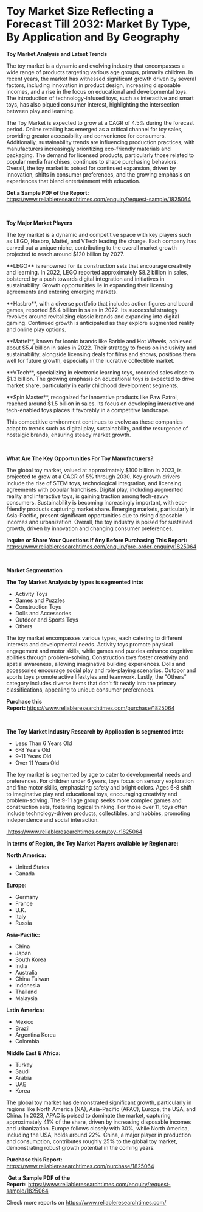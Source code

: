 <p><h1>Toy Market Size Reflecting a Forecast Till 2032: Market By Type, By Application and By Geography</h1></p><p><strong>Toy Market Analysis and Latest Trends</strong></p>
<p><p>The toy market is a dynamic and evolving industry that encompasses a wide range of products targeting various age groups, primarily children. In recent years, the market has witnessed significant growth driven by several factors, including innovation in product design, increasing disposable incomes, and a rise in the focus on educational and developmental toys. The introduction of technology-infused toys, such as interactive and smart toys, has also piqued consumer interest, highlighting the intersection between play and learning. </p><p>The Toy Market is expected to grow at a CAGR of 4.5% during the forecast period. Online retailing has emerged as a critical channel for toy sales, providing greater accessibility and convenience for consumers. Additionally, sustainability trends are influencing production practices, with manufacturers increasingly prioritizing eco-friendly materials and packaging. The demand for licensed products, particularly those related to popular media franchises, continues to shape purchasing behaviors. Overall, the toy market is poised for continued expansion, driven by innovation, shifts in consumer preferences, and the growing emphasis on experiences that blend entertainment with education.</p></p>
<p><strong>Get a Sample PDF of the Report:&nbsp;</strong> <a href="https://www.reliableresearchtimes.com/enquiry/request-sample/1825064?utm_campaign=3190&utm_medium=2&utm_source=Github&utm_content=ia&utm_term=04042025&utm_id=toy">https://www.reliableresearchtimes.com/enquiry/request-sample/1825064</a></p>
<p>&nbsp;</p>
<p><strong>Toy Major Market Players</strong></p>
<p><p>The toy market is a dynamic and competitive space with key players such as LEGO, Hasbro, Mattel, and VTech leading the charge. Each company has carved out a unique niche, contributing to the overall market growth projected to reach around $120 billion by 2027.</p><p>**LEGO** is renowned for its construction sets that encourage creativity and learning. In 2022, LEGO reported approximately $8.2 billion in sales, bolstered by a push towards digital integration and initiatives in sustainability. Growth opportunities lie in expanding their licensing agreements and entering emerging markets.</p><p>**Hasbro**, with a diverse portfolio that includes action figures and board games, reported $6.4 billion in sales in 2022. Its successful strategy revolves around revitalizing classic brands and expanding into digital gaming. Continued growth is anticipated as they explore augmented reality and online play options.</p><p>**Mattel**, known for iconic brands like Barbie and Hot Wheels, achieved about $5.4 billion in sales in 2022. Their strategy to focus on inclusivity and sustainability, alongside licensing deals for films and shows, positions them well for future growth, especially in the lucrative collectible market.</p><p>**VTech**, specializing in electronic learning toys, recorded sales close to $1.3 billion. The growing emphasis on educational toys is expected to drive market share, particularly in early childhood development segments.</p><p>**Spin Master**, recognized for innovative products like Paw Patrol, reached around $1.5 billion in sales. Its focus on developing interactive and tech-enabled toys places it favorably in a competitive landscape.</p><p>This competitive environment continues to evolve as these companies adapt to trends such as digital play, sustainability, and the resurgence of nostalgic brands, ensuring steady market growth.</p></p>
<p>&nbsp;</p>
<p><strong>What Are The Key Opportunities For Toy Manufacturers?</strong></p>
<p><p>The global toy market, valued at approximately $100 billion in 2023, is projected to grow at a CAGR of 5% through 2030. Key growth drivers include the rise of STEM toys, technological integration, and licensing agreements with popular franchises. Digital play, including augmented reality and interactive toys, is gaining traction among tech-savvy consumers. Sustainability is becoming increasingly important, with eco-friendly products capturing market share. Emerging markets, particularly in Asia-Pacific, present significant opportunities due to rising disposable incomes and urbanization. Overall, the toy industry is poised for sustained growth, driven by innovation and changing consumer preferences.</p></p>
<p><strong>Inquire or Share Your Questions If Any Before Purchasing This Report:</strong> <a href="https://www.reliableresearchtimes.com/enquiry/pre-order-enquiry/1825064?utm_campaign=3190&utm_medium=2&utm_source=Github&utm_content=ia&utm_term=04042025&utm_id=toy">https://www.reliableresearchtimes.com/enquiry/pre-order-enquiry/1825064</a></p>
<p>&nbsp;</p>
<p><strong>Market Segmentation</strong></p>
<p><strong>The Toy Market Analysis by types is segmented into:</strong></p>
<p><ul><li>Activity Toys</li><li>Games and Puzzles</li><li>Construction Toys</li><li>Dolls and Accessories</li><li>Outdoor and Sports Toys</li><li>Others</li></ul></p>
<p><p>The toy market encompasses various types, each catering to different interests and developmental needs. Activity toys promote physical engagement and motor skills, while games and puzzles enhance cognitive abilities through problem-solving. Construction toys foster creativity and spatial awareness, allowing imaginative building experiences. Dolls and accessories encourage social play and role-playing scenarios. Outdoor and sports toys promote active lifestyles and teamwork. Lastly, the "Others" category includes diverse items that don't fit neatly into the primary classifications, appealing to unique consumer preferences.</p></p>
<p><strong>Purchase this Report:&nbsp;</strong><a href="https://www.reliableresearchtimes.com/purchase/1825064?utm_campaign=3190&utm_medium=2&utm_source=Github&utm_content=ia&utm_term=04042025&utm_id=toy">https://www.reliableresearchtimes.com/purchase/1825064</a></p>
<p>&nbsp;</p>
<p><strong>The Toy Market Industry Research by Application is segmented into:</strong></p>
<p><ul><li>Less Than 6 Years Old</li><li>6-8 Years Old</li><li>9-11 Years Old</li><li>Over 11 Years Old</li></ul></p>
<p><p>The toy market is segmented by age to cater to developmental needs and preferences. For children under 6 years, toys focus on sensory exploration and fine motor skills, emphasizing safety and bright colors. Ages 6-8 shift to imaginative play and educational toys, encouraging creativity and problem-solving. The 9-11 age group seeks more complex games and construction sets, fostering logical thinking. For those over 11, toys often include technology-driven products, collectibles, and hobbies, promoting independence and social interaction.</p></p>
<p><a href="https://www.reliableresearchtimes.com/toy-r1825064?utm_campaign=3190&utm_medium=2&utm_source=Github&utm_content=ia&utm_term=04042025&utm_id=toy">&nbsp;https://www.reliableresearchtimes.com/toy-r1825064</a></p>
<p><strong>In terms of Region, the Toy Market Players available by Region are:</strong></p>
<p>
    <p> <strong> North America: </strong>
        <ul>
            <li>United States</li>
            <li>Canada</li>
        </ul>
        </p> 
    <p> <strong> Europe: </strong>
        <ul>
            <li>Germany</li>
            <li>France</li>
            <li>U.K.</li>
            <li>Italy</li>
            <li>Russia</li>
        </ul>
        </p> 
    <p> <strong> Asia-Pacific: </strong>
        <ul>
            <li>China</li>
            <li>Japan</li>
            <li>South Korea</li>
            <li>India</li>
            <li>Australia</li>
            <li>China Taiwan</li>
            <li>Indonesia</li>
            <li>Thailand</li>
            <li>Malaysia</li>
        </ul>
        </p> 
    <p> <strong> Latin America: </strong>
        <ul>
            <li>Mexico</li>
            <li>Brazil</li>
            <li>Argentina Korea</li>
            <li>Colombia</li>
        </ul>
        </p> 
    <p> <strong> Middle East & Africa: </strong>
        <ul>
            <li>Turkey</li>
            <li>Saudi</li>
            <li>Arabia</li>
            <li>UAE</li>
            <li>Korea</li>
        </ul>
    </p>
    </p>
<p><p>The global toy market has demonstrated significant growth, particularly in regions like North America (NA), Asia-Pacific (APAC), Europe, the USA, and China. In 2023, APAC is poised to dominate the market, capturing approximately 41% of the share, driven by increasing disposable incomes and urbanization. Europe follows closely with 30%, while North America, including the USA, holds around 22%. China, a major player in production and consumption, contributes roughly 25% to the global toy market, demonstrating robust growth potential in the coming years.</p></p>
<p><strong>Purchase this Report: </strong><a href="https://www.reliableresearchtimes.com/purchase/1825064?utm_campaign=3190&utm_medium=2&utm_source=Github&utm_content=ia&utm_term=04042025&utm_id=toy">https://www.reliableresearchtimes.com/purchase/1825064</a></p>
<p>&nbsp;<strong>Get a Sample PDF of the Report:&nbsp;&nbsp;</strong><a href="https://www.reliableresearchtimes.com/enquiry/request-sample/1825064?utm_campaign=3190&utm_medium=2&utm_source=Github&utm_content=ia&utm_term=04042025&utm_id=toy">https://www.reliableresearchtimes.com/enquiry/request-sample/1825064</a></p>
<p><strong></strong></p>
<p>Check more reports on <a href="https://www.reliableresearchtimes.com/?utm_campaign=3190&utm_medium=2&utm_source=Github&utm_content=ia&utm_term=04042025&utm_id=toy">https://www.reliableresearchtimes.com/</a></p>